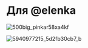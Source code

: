 # Для @elenka

![500big_pinkar58xa4kf](https://cloud.githubusercontent.com/assets/21181755/20890497/297b7d72-bb18-11e6-9f75-14d62195a179.jpg)

![5940977215_5d2fb30cb7_b](https://cloud.githubusercontent.com/assets/21181755/20890545/52e39b4a-bb18-11e6-959e-67fc141c115a.jpg)
